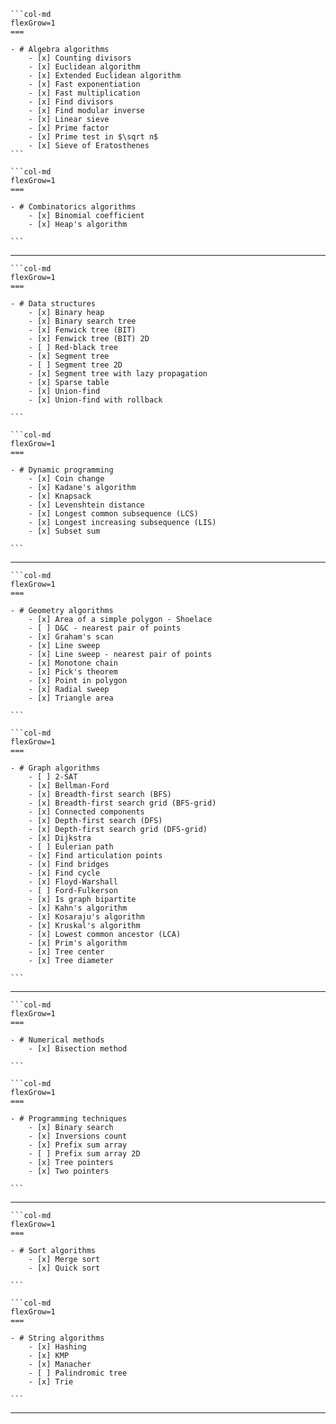 ````col
```col-md
flexGrow=1
===

- # Algebra algorithms
	- [x] Counting divisors
	- [x] Euclidean algorithm
	- [x] Extended Euclidean algorithm
	- [x] Fast exponentiation
	- [x] Fast multiplication
	- [x] Find divisors
	- [x] Find modular inverse
	- [x] Linear sieve
	- [x] Prime factor
	- [x] Prime test in $\sqrt n$
	- [x] Sieve of Eratosthenes
```

```col-md
flexGrow=1
===

- # Combinatorics algorithms
	- [x] Binomial coefficient
	- [x] Heap's algorithm

```
````

---

````col
```col-md
flexGrow=1
===

- # Data structures
	- [x] Binary heap
	- [x] Binary search tree
	- [x] Fenwick tree (BIT)
	- [x] Fenwick tree (BIT) 2D
	- [ ] Red-black tree
	- [x] Segment tree
	- [ ] Segment tree 2D
	- [x] Segment tree with lazy propagation
	- [x] Sparse table
	- [x] Union-find
	- [x] Union-find with rollback

```

```col-md
flexGrow=1
===

- # Dynamic programming
	- [x] Coin change
	- [x] Kadane's algorithm
	- [x] Knapsack
	- [x] Levenshtein distance
	- [x] Longest common subsequence (LCS)
	- [x] Longest increasing subsequence (LIS)
	- [x] Subset sum

```
````

---

````col
```col-md
flexGrow=1
===

- # Geometry algorithms
	- [x] Area of a simple polygon - Shoelace
	- [ ] D&C - nearest pair of points
	- [x] Graham's scan
	- [x] Line sweep
	- [x] Line sweep - nearest pair of points
	- [x] Monotone chain
	- [x] Pick's theorem
	- [x] Point in polygon
	- [x] Radial sweep
	- [x] Triangle area

```

```col-md
flexGrow=1
===

- # Graph algorithms
	- [ ] 2-SAT
	- [x] Bellman-Ford
	- [x] Breadth-first search (BFS)
	- [x] Breadth-first search grid (BFS-grid)
	- [x] Connected components
	- [x] Depth-first search (DFS)
	- [x] Depth-first search grid (DFS-grid)
	- [x] Dijkstra
	- [ ] Eulerian path
	- [x] Find articulation points
	- [x] Find bridges
	- [x] Find cycle
	- [x] Floyd-Warshall
	- [ ] Ford-Fulkerson
	- [x] Is graph bipartite
	- [x] Kahn's algorithm
	- [x] Kosaraju's algorithm
	- [x] Kruskal's algorithm
	- [x] Lowest common ancestor (LCA)
	- [x] Prim's algorithm
	- [x] Tree center
	- [x] Tree diameter

```
````

---

````col
```col-md
flexGrow=1
===

- # Numerical methods
	- [x] Bisection method

```

```col-md
flexGrow=1
===

- # Programming techniques
	- [x] Binary search
	- [x] Inversions count
	- [x] Prefix sum array
	- [ ] Prefix sum array 2D
	- [x] Tree pointers
	- [x] Two pointers

```
````

---

````col
```col-md
flexGrow=1
===

- # Sort algorithms
	- [x] Merge sort
	- [x] Quick sort

```

```col-md
flexGrow=1
===

- # String algorithms
	- [x] Hashing
	- [x] KMP
	- [x] Manacher
	- [ ] Palindromic tree
	- [x] Trie

```
````

---